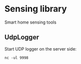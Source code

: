 # Sensing library

Smart home sensing tools

## UdpLogger

Start UDP logger on the server side: 
```shell
nc -ul 9998
```
